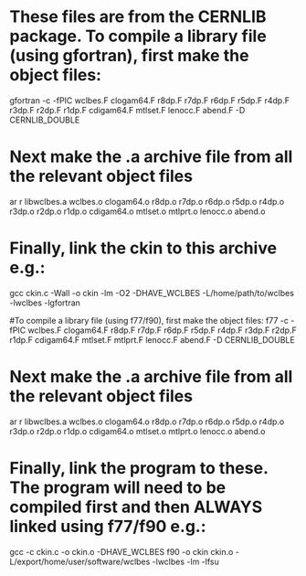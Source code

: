 # These files are from the CERNLIB package. To compile a library file (using gfortran), first make the object files:
gfortran -c -fPIC wclbes.F clogam64.F r8dp.F r7dp.F r6dp.F r5dp.F r4dp.F r3dp.F r2dp.F r1dp.F cdigam64.F mtlset.F lenocc.F abend.F -D CERNLIB_DOUBLE
# Next make the .a archive file from all the relevant object files
ar r libwclbes.a wclbes.o clogam64.o r8dp.o r7dp.o r6dp.o r5dp.o r4dp.o r3dp.o r2dp.o r1dp.o cdigam64.o mtlset.o mtlprt.o lenocc.o abend.o
# Finally, link the ckin to this archive e.g.:
gcc ckin.c -Wall -o ckin -lm -O2 -DHAVE_WCLBES -L/home/path/to/wclbes -lwclbes -lgfortran

#To compile a library file (using f77/f90), first make the object files:
f77 -c -fPIC wclbes.F clogam64.F r8dp.F r7dp.F r6dp.F r5dp.F r4dp.F r3dp.F r2dp.F r1dp.F cdigam64.F mtlset.F mtlprt.F lenocc.F abend.F -D CERNLIB_DOUBLE

# Next make the .a archive file from all the relevant object files
ar r libwclbes.a wclbes.o clogam64.o r8dp.o r7dp.o r6dp.o r5dp.o r4dp.o r3dp.o r2dp.o r1dp.o cdigam64.o mtlset.o mtlprt.o lenocc.o abend.o

# Finally, link the program to these. The program will need to be compiled first and then ALWAYS linked using f77/f90 e.g.:
gcc -c ckin.c -o ckin.o -DHAVE_WCLBES
f90 -o ckin ckin.o -L/export/home/user/software/wclbes -lwclbes -lm -lfsu
